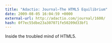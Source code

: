 ```yaml
---
title: "Adactio: Journal—The HTML5 Equilibrium"
date: 2009-08-05 16:04:59 +0000
external-url: http://adactio.com/journal/1600/
hash: 0f7ec55dbe23a307071fe50209d33bf1
---
```


Inside the troubled mind of HTML5.
